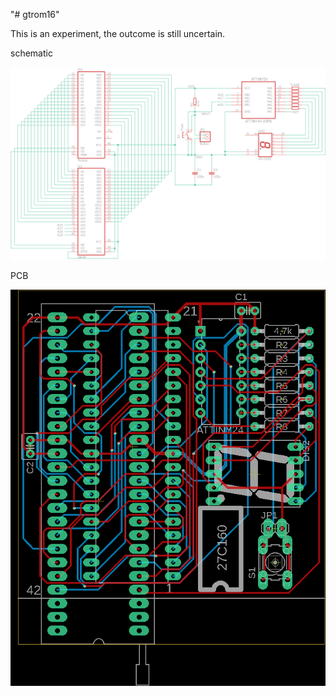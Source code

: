 "# gtrom16" 

This is an experiment, the outcome is still uncertain.

schematic

![schematic](eagle/ROM-Adapter5.sch.png)

PCB

![schematic](eagle/ROM-Adapter5.brd.300dpi.png)

